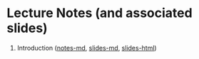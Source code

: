 # Lecture Notes (and associated slides)

1. Introduction ([notes-md](introduction.md), [slides-md](introduction-slides.md), [slides-html](introductioon-slides.html))